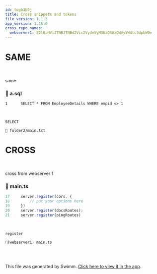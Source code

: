 ```yaml
---
id: togb3b9j
title: Cross snippets and tokens
file_version: 1.1.3
app_version: 1.15.0
cross_repo_names:
  webserver1: Z2l0aHViJTNBJTNBd2Vic2VydmVyMSUzQSUzQWVyYW4tc3dpbW0=
---
```


# SAME

<br/>

same
<!-- NOTE-swimm-snippet: the lines below link your snippet to Swimm -->
### 📄 a.sql
```plsql
1      SELECT * FROM EmployeeDetails WHERE empid <> 1
```

<br/>

`SELECT`<swm-token data-swm-token=":a.sql:1:0:0:`SELECT * FROM EmployeeDetails WHERE empid &lt;&gt; 1`"/>

`📄 folder2/main.txt`

# CROSS

<br/>

cross from webserver 1
<!-- NOTE-swimm-snippet: the lines below link your snippet to Swimm -->
<!-- NOTE-swimm-repo ::Z2l0aHViJTNBJTNBd2Vic2VydmVyMSUzQSUzQWVyYW4tc3dpbW0=:: -->
### 📄 main.ts
```typescript
17     server.register(cors, {
18         // put your options here
19     })
20     server.register(docsRoutes);
21     server.register(pingRoutes)
```

<br/>

`register`<swm-token data-swm-token="Z2l0aHViJTNBJTNBd2Vic2VydmVyMSUzQSUzQWVyYW4tc3dpbW0=:main.ts:17:2:2:`server.register(cors, {`"/>

`📄(webserver1) main.ts`

<br/>

<br/>

This file was generated by Swimm. [Click here to view it in the app](https://swimm-web-app.web.app/repos/Z2l0aHViJTNBJTNBdDElM0ElM0FlcmFuLXN3aW1t/docs/togb3b9j).
